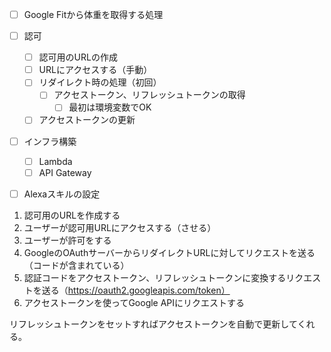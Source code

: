 - [ ] Google Fitから体重を取得する処理
- [ ] 認可
  - [ ] 認可用のURLの作成
  - [ ] URLにアクセスする（手動）
  - [ ] リダイレクト時の処理（初回）
    - [ ] アクセストークン、リフレッシュトークンの取得
      - [ ] 最初は環境変数でOK
  - [ ] アクセストークンの更新
- [ ] インフラ構築
  - [ ] Lambda
  - [ ] API Gateway
- [ ] Alexaスキルの設定


1. 認可用のURLを作成する
2. ユーザーが認可用URLにアクセスする（させる）
3. ユーザーが許可をする
4. GoogleのOAuthサーバーからリダイレクトURLに対してリクエストを送る（コードが含まれている）
5. 認証コードをアクセストークン、リフレッシュトークンに変換するリクエストを送る（https://oauth2.googleapis.com/token）
6. アクセストークンを使ってGoogle APIにリクエストする

リフレッシュトークンをセットすればアクセストークンを自動で更新してくれる。
